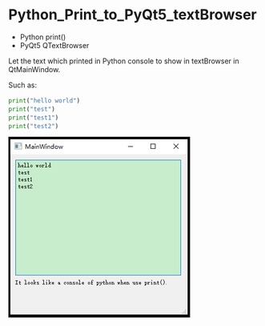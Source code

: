 # Python_Print_to_PyQt5_textBrowser
- Python print()
- PyQt5 QTextBrowser

Let the text which printed in Python console to show in textBrowser in QtMainWindow.

Such as:
```python
print("hello world")
print("test")
print("test1")
print("test2")
```

![alt text](image.png)
